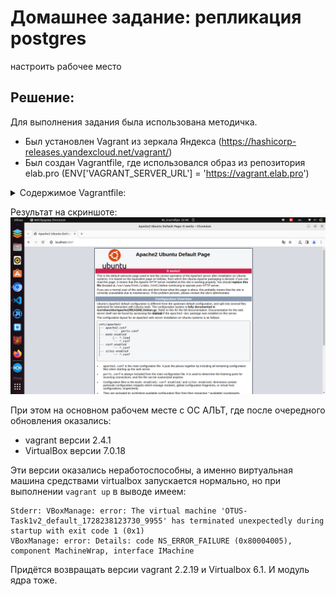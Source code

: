 # Домашнее задание: репликация postgres

настроить рабочее место

## Решение:
Для выполнения задания была использована методичка.
- Был установлен Vagrant из зеркала Яндекса (https://hashicorp-releases.yandexcloud.net/vagrant/)
- Был создан Vagrantfile, где использовался образ из репозитория elab.pro (ENV['VAGRANT_SERVER_URL'] = 'https://vagrant.elab.pro')


<details><summary>Содержимое Vagrantfile:</summary>

```
# -*- mode: ruby -*-
# vim: set ft=ruby :

ENV["LC_ALL"] = "en_US.UTF-8"
ENV['VAGRANT_SERVER_URL'] = 'https://vagrant.elab.pro'


Vagrant.configure("2") do |config|
  #Указываем, какую ОС мы будем использовать
  config.vm.box = "ubuntu/focal64"
  #Можно указать конкретную версию сборки 
  #Номера сборок можно посмотреть в Vagrant Cloud
#  config.vm.box_version = "1.0.0"

  #Проброс порта с гостевой машины в хост
  #Порт 80 в созданной ВМ будет доступен нам на порту 8080 хоста
  config.vm.network "forwarded_port", guest: 80, host: 8087
  config.vm.network "private_network", ip: "192.168.56.11", virtualbox__intnet: true

  #Указываем настройки спецификации ВМ
  #Указывается в отдельном цикле
  config.vm.provider "virtualbox" do |vb|
     # Указываем количество ОЗУ и ядер процессора
     vb.memory = "2048"
     vb.cpus = "1"
  end
  
  #Первоначальная настройка созданной ВМ
  #Установка и запуск Веб-сервера Apache2
  config.vm.provision "shell", inline: <<-SHELL
     mkdir -p ~root/.ssh
     cp ~vagrant/.ssh/auth* ~root/.ssh
     sudo apt-get update
     sudo apt-get install -y apache2
  SHELL
end

```
</details>

Результат на скриншоте:
![Alt text](img/VM.png)

При этом на основном рабочем месте с ОС АЛЬТ, где после очередного обновления оказались:
- vagrant версии 2.4.1
- VirtualBox версии 7.0.18

Эти версии оказались неработоспособны, а именно виртуальная машина средствами virtualbox запускается нормально, но при выполнении `vagrant up` в выводе имеем:

```
Stderr: VBoxManage: error: The virtual machine 'OTUS-Task1v2_default_1728238123730_9955' has terminated unexpectedly during startup with exit code 1 (0x1)
VBoxManage: error: Details: code NS_ERROR_FAILURE (0x80004005), component MachineWrap, interface IMachine
```
Придётся возвращать версии vagrant 2.2.19 и Virtualbox 6.1. И модуль ядра тоже.